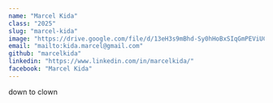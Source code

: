 ```yaml
---
name: "Marcel Kida"
class: "2025"
slug: "marcel-kida"
image: "https://drive.google.com/file/d/13eH3s9mBhd-Sy0hHoBxSIqGmPEViUCLt/view?usp=sharing"
email: "mailto:kida.marcel@gmail.com"
github: "marcelkida"
linkedin: "https://www.linkedin.com/in/marcelkida/"
facebook: "Marcel Kida"
---
```

down to clown